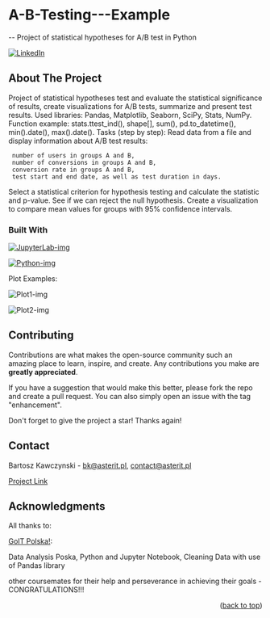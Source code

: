 # A-B-Testing---Example
-- Project of statistical hypotheses for A/B test in Python
<a name="readme-top"></a>

[![LinkedIn][linkedin-shield]][linkedin-url]


## About The Project

<!-- [![Product Name Screen Shot][product-screenshot]](https://example.com) -->

Project of statistical hypotheses test and evaluate the statistical significance of results, create visualizations for A/B tests, summarize and present test results.
Used libraries: Pandas, Matplotlib, Seaborn, SciPy, Stats, NumPy.
Function example: stats.ttest_ind(), shape[], sum(), pd.to_datetime(), min().date(), max().date().
Tasks (step by step):
Read data from a file and display information about A/B test results:

     number of users in groups A and B,
     number of conversions in groups A and B,
     conversion rate in groups A and B,
     test start and end date, as well as test duration in days.

Select a statistical criterion for hypothesis testing and calculate the statistic and p-value. See if we can reject the null hypothesis.
Create a visualization to compare mean values for groups with 95% confidence intervals.


### Built With

[![JupyterLab-img](https://github.com/BartoszKawczynski/Data-cleaning-and-calculating-user-application-ratings/assets/162443808/8da3ff57-2505-4590-bd36-e720d7c0766c)][JupyterLab]

[![Python-img](https://github.com/BartoszKawczynski/Data-cleaning-and-calculating-user-application-ratings/assets/162443808/c9a416f8-82e5-46ba-90c5-feef3cddd6ba)][Python]

Plot Examples:

![Plot1-img](https://github.com/BartoszKawczynski/A-B-Testing---Example/assets/162443808/f01ecd2b-d0af-4b0f-8bc7-c7dcf6145d26)

![Plot2-img](https://github.com/BartoszKawczynski/A-B-Testing---Example/assets/162443808/0be8bd5b-b0b3-442e-a34a-38f0820e9f77)



## Contributing

Contributions are what makes the open-source community such an amazing place to learn, inspire, and create. Any contributions you make are **greatly appreciated**.

If you have a suggestion that would make this better, please fork the repo and create a pull request. You can also simply open an issue with the tag "enhancement".

Don't forget to give the project a star! Thanks again!


## Contact

Bartosz Kawczynski - bk@asterit.pl, contact@asterit.pl

[Project Link]


## Acknowledgments

All thanks to:

[GoIT Polska!]:

Data Analysis Poska, Python and Jupyter Notebook, Cleaning Data with use of Pandas library

other coursemates for their help and perseverance in achieving their goals - CONGRATULATIONS!!!

<p align="right">(<a href="#readme-top">back to top</a>)</p>

[linkedin-shield]: https://img.shields.io/badge/-LinkedIn-black.svg?style=for-the-badge&logo=linkedin&colorB=555
[linkedin-url]: https://www.linkedin.com/in/bartosz-kawczy%C5%84ski-667770252/
<!-- [product-screenshot]: images/screenshot.png -->
[JupyterLab]: https://jupyter.org/
[Project Link]: https://github.com/BartoszKawczynski/A-B-Testing---Example/
[GoIT Polska!]: https://goit.global/pl/
[Python]: https://www.python.org/
